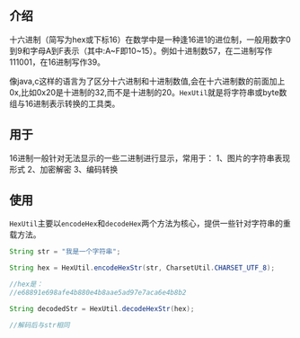 ## 介绍
十六进制（简写为hex或下标16）在数学中是一种逢16进1的进位制，一般用数字0到9和字母A到F表示（其中:A~F即10~15）。例如十进制数57，在二进制写作111001，在16进制写作39。

像java,c这样的语言为了区分十六进制和十进制数值,会在十六进制数的前面加上 0x,比如0x20是十进制的32,而不是十进制的20。`HexUtil`就是将字符串或byte数组与16进制表示转换的工具类。

## 用于
16进制一般针对无法显示的一些二进制进行显示，常用于：
1、图片的字符串表现形式
2、加密解密
3、编码转换

## 使用

`HexUtil`主要以`encodeHex`和`decodeHex`两个方法为核心，提供一些针对字符串的重载方法。

```java
String str = "我是一个字符串";

String hex = HexUtil.encodeHexStr(str, CharsetUtil.CHARSET_UTF_8);

//hex是：
//e68891e698afe4b880e4b8aae5ad97e7aca6e4b8b2

String decodedStr = HexUtil.decodeHexStr(hex);

//解码后与str相同
```